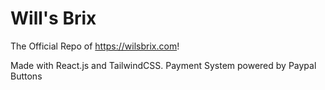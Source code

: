 # Will's Brix

The Official Repo of https://wilsbrix.com!

Made with React.js and TailwindCSS. Payment System powered by Paypal Buttons